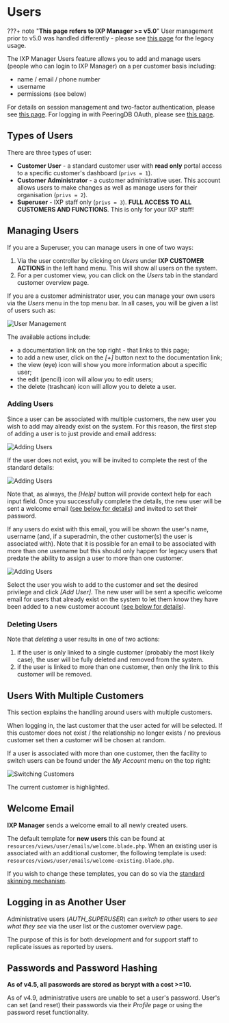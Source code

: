 # Users

???+ note "**This page refers to IXP Manager >= v5.0**"
    User management prior to v5.0 was handled differently - please see [this page](legacy/users.md) for the legacy usage.

The IXP Manager Users feature allows you to add and manage users (people who can login to IXP Manager) on a per customer basis including:

* name / email / phone number
* username
* permissions (see below)

For details on session management and two-factor authentication, please see [this page](authentication.md). For logging in with PeeringDB OAuth, please see [this page](../features/peeringdb-oauth.md).

## Types of Users

There are three types of user:

* **Customer User** - a standard customer user with **read only** portal access to a specific customer's dashboard (`privs = 1`).
* **Customer Administrator** - a customer administrative user. This account allows users to make changes as well as manage users for their organisation (`privs = 2`).
* **Superuser** - IXP staff only (`privs = 3`). **FULL ACCESS TO ALL CUSTOMERS AND FUNCTIONS**. This is only for your IXP staff!

## Managing Users

If you are a Superuser, you can manage users in one of two ways:

1. Via the user controller by clicking on *Users* under **IXP CUSTOMER ACTIONS** in the left hand menu. This will show all users on the system.
2. For a per customer view, you can click on the *Users* tab in the standard customer overview page.

If you are a customer administrator user, you can manage your own users via the *Users* menu in the top menu bar. In all cases, you will be given a list of users such as:

![User Management](img/user-mgmt.png)

The available actions include:

* a documentation link on the top right - that links to this page;
* to add a new user, click on the *[+]* button next to the documentation link;
* the view (eye) icon will show you more information about a specific user;
* the edit (pencil) icon will allow you to edit users;
* the delete (trashcan) icon will allow you to delete a user.


### Adding Users

Since a user can be associated with multiple customers, the new user you wish to add may already exist on the system. For this reason, the first step of adding a user is to just provide and email address:

![Adding Users](img/user-add.png)


If the user does not exist, you will be invited to complete the rest of the standard details:

![Adding Users](img/user-add-new.png)

Note that, as always, the *[Help]* button will provide context help for each input field. Once you successfully complete the details, the new user will be sent a welcome email ([see below for details](#welcome-email)) and invited to set their password.

If any users do exist with this email, you will be shown the user's name, username (and, if a superadmin, the other customer(s) the user is associated with). Note that it is possible for an email to be associated with more than one username but this should only happen for legacy users that predate the ability to assign a user to more than one customer.

![Adding Users](img/user-add-exists.png)

Select the user you wish to add to the customer and set the desired privilege and click *[Add User]*. The new user will be sent a specific welcome email for users that already exist on the system to let them know they have been added to a new customer account ([see below for details](#welcome-email)).


### Deleting Users

Note that *deleting* a user results in one of two actions:

1. if the user is only linked to a single customer (probably the most likely case), the user will be fully deleted and removed from the system.
2. if the user is linked to more than one customer, then only the link to this customer will be removed.


## Users With Multiple Customers

This section explains the handling around users with multiple customers.

When logging in, the last customer that the user acted for will be selected. If this customer does not exist / the relationship no longer exists / no previous customer set then a customer will be chosen at random.

If a user is associated with more than one customer, then the facility to switch users can be found under the *My Account* menu on the top right:

![Switching Customers](img/users-switchto.png)

The current customer is highlighted.

## Welcome Email

**IXP Manager** sends a welcome email to all newly created users.

The default template for **new users** this can be found at `resources/views/user/emails/welcome.blade.php`. When an existing user is associated with an additional customer, the following template is used: `resources/views/user/emails/welcome-existing.blade.php`.


If you wish to change these templates, you can do so via the [standard skinning mechanism](../features/skinning.md).


## Logging in as Another User

Administrative users (*AUTH_SUPERUSER*) can *switch to* other users to *see what they see* via the user list or the customer overview page.

The purpose of this is for both development and for support staff to replicate issues as reported by users.


## Passwords and Password Hashing

**As of v4.5, all passwords are stored as bcrypt with a cost >=10.**

As of v4.9, administrative users are unable to set a user's password. User's can set (and reset) their passwords via their *Profile* page or using the password reset functionality.
